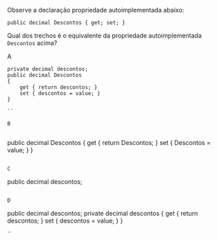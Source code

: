 ﻿Observe a declaração propriedade autoimplementada abaixo:

```
public decimal Descontos { get; set; }
```

Qual dos trechos é o equivalente da propriedade autoimplementada `Descontos` acima?

A  

```
private decimal descontos;
public decimal Descontos
{
    get { return descontos; }
    set { descontos = value; }
}

``

B


```
public decimal Descontos
{
    get { return Descontos; }
    set { Descontos = value; }
}

```

C

```
public decimal descontos;
```

D

```
public decimal descontos;
private decimal descontos
{
    get { return descontos; }
    set { descontos = value; }
}

``